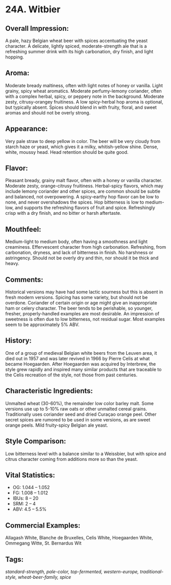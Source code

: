 # 24A. Witbier

## Overall Impression: 

A pale, hazy Belgian wheat beer with spices accentuating the yeast character. A delicate, lightly spiced, moderate-strength ale that is a refreshing summer drink with its high carbonation, dry finish, and light hopping.

## Aroma: 

Moderate bready maltiness, often with light notes of honey or vanilla. Light grainy, spicy wheat aromatics. Moderate perfumy-lemony coriander, often with a complex herbal, spicy, or peppery note in the background. Moderate zesty, citrusy-orangey fruitiness. A low spicy-herbal hop aroma is optional, but typically absent. Spices should blend in with fruity, floral, and sweet aromas and should not be overly strong.

## Appearance: 

Very pale straw to deep yellow in color. The beer will be very cloudy from starch haze or yeast, which gives it a milky, whitish-yellow shine. Dense, white, moussy head. Head retention should be quite good.

## Flavor: 

Pleasant bready, grainy malt flavor, often with a honey or vanilla character. Moderate zesty, orange-citrusy fruitiness. Herbal-spicy flavors, which may include lemony coriander and other spices, are common should be subtle and balanced, not overpowering. A spicy-earthy hop flavor can be low to none, and never overshadows the spices. Hop bitterness is low to medium-low, and supports the refreshing flavors of fruit and spice. Refreshingly crisp with a dry finish, and no bitter or harsh aftertaste. 

## Mouthfeel: 

Medium-light to medium body, often having a smoothness and light creaminess. Effervescent character from high carbonation. Refreshing, from carbonation, dryness, and lack of bitterness in finish. No harshness or astringency. Should not be overly dry and thin, nor should it be thick and heavy.

## Comments: 

Historical versions may have had some lactic sourness but this is absent in fresh modern versions. Spicing has some variety, but should not be overdone. Coriander of certain origin or age might give an inappropriate ham or celery character. The beer tends to be perishable, so younger, fresher, properly-handled examples are most desirable. An impression of sweetness is often due to low bitterness, not residual sugar. Most examples seem to be approximately 5% ABV.

## History: 

One of a group of medieval Belgian white beers from the Leuven area, it died out in 1957 and was later revived in 1966 by Pierre Celis at what became Hoegaarden. After Hoegaarden was acquired by Interbrew, the style grew rapidly and inspired many similar products that are traceable to the Celis recreation of the style, not those from past centuries. 

## Characteristic Ingredients: 

Unmalted wheat (30-60%), the remainder low color barley malt. Some versions use up to 5-10% raw oats or other unmalted cereal grains. Traditionally uses coriander seed and dried Curaçao orange peel. Other secret spices are rumored to be used in some versions, as are sweet orange peels. Mild fruity-spicy Belgian ale yeast.

## Style Comparison: 

Low bitterness level with a balance similar to a Weissbier, but with spice and citrus character coming from additions more so than the yeast.

## Vital Statistics:	

- OG:	1.044 – 1.052
- FG:	1.008 – 1.012
- IBUs:	8 – 20	
- SRM:	2 – 4	
- ABV:	4.5 – 5.5% 

## Commercial Examples: 

Allagash White, Blanche de Bruxelles, Celis White, Hoegaarden White, Ommegang Witte, St. Bernardus Wit

## Tags: 

_standard-strength, pale-color, top-fermented, western-europe, traditional-style, wheat-beer-family, spice_
